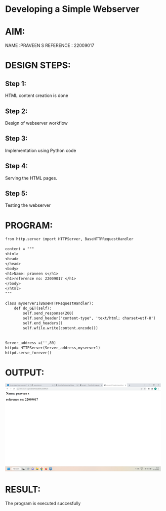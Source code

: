 # Developing a Simple Webserver

# AIM:
NAME :PRAVEEN S
REFERENCE : 22009017

# DESIGN STEPS:

## Step 1:

HTML content creation is done

## Step 2:

Design of webserver workflow

## Step 3:

Implementation using Python code

## Step 4:

Serving the HTML pages.

## Step 5:

Testing the webserver

# PROGRAM:
```
from http.server import HTTPServer, BaseHTTPRequestHandler

content = """
<html>
<head>
</head>
<body>
<h1>Name: praveen s</h1>
<h1>reference no: 22009017 </h1>
</body>
</html>
"""
  
class myserver1(BaseHTTPRequestHandler):
    def do_GET(self):
        self.send_response(200)
        self.send_header("content-type", 'text/html; charset=utf-8')
        self.end_headers()
        self.wfile.write(content.encode())


Server_address =('',80)
httpd= HTTPServer(Server_address,myserver1)
httpd.serve_forever()
```



# OUTPUT:
![eig](ss.png)

# RESULT:

The program is executed succesfully
